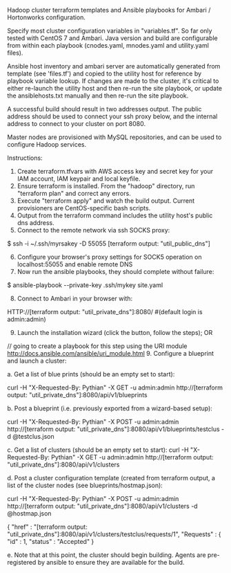 Hadoop cluster terraform templates and Ansible playbooks for Ambari / Hortonworks configuration.

Specify most cluster configuration variables in "variables.tf". So far only tested with CentOS 7 and Ambari. Java version and build are configurable from within each playbook (cnodes.yaml, mnodes.yaml and utility.yaml files).

Ansible host inventory and ambari server are automatically generated from template (see 'files.tf') and copied to the utility host for reference by playbook variable lookup. If changes are made to the cluster, it's critical to either re-launch the utility host and then re-run the site playbook, or update the ansiblehosts.txt manually and then re-run the site playbook.

A successful build should result in two addresses output. The public address should be used to connect your ssh proxy below, and the internal address to connect to your cluster on port 8080.

Master nodes are provisioned with MySQL repositories, and can be used to configure Hadoop services.

Instructions:

1. Create terraform.tfvars with AWS access key and secret key for your IAM account, IAM keypair and local keyfile.
2. Ensure terraform is installed. From the "hadoop" directory, run "terraform plan" and correct any errors.
3. Execute "terraform apply" and watch the build output. Current provisioners are CentOS-specific bash scripts.
4. Output from the terraform command includes the utility host's public dns address.
5. Connect to the remote network via ssh SOCKS proxy:

$ ssh -i ~/.ssh/myrsakey -D 55055 [terraform output: "util_public_dns"]

6. Configure your browser's proxy settings for SOCK5 operation on localhost:55055 and enable remote DNS
7. Now run the ansible playbooks, they should complete without failure:

$ ansible-playbook --private-key .ssh/mykey site.yaml

8. Connect to Ambari in your browser with:
 
HTTP://[terraform output: "util_private_dns"]:8080/    #(default login is admin:admin)

9. Launch the installation wizard (click the button, follow the steps); OR


// going to create a playbook for this step using the URI module http://docs.ansible.com/ansible/uri_module.html
9. Configure a blueprint and launch a cluster:

a. Get a list of blue prints (should be an empty set to start):

curl -H "X-Requested-By: Pythian" -X GET -u admin:admin http://[terraform output: "util_private_dns"]:8080/api/v1/blueprints

b. Post a blueprint (i.e. previously exported from a wizard-based setup):

curl -H "X-Requested-By: Pythian" -X POST -u admin:admin http://[terraform output: "util_private_dns"]:8080/api/v1/blueprints/testclus -d @testclus.json

c. Get a list of clusters (should be an empty set to start):
curl -H "X-Requested-By: Pythian" -X GET -u admin:admin http://[terraform output: "util_private_dns"]:8080/api/v1/clusters

d. Post a cluster configuration template (created from terraform output, a list of the cluster nodes (see blueprints/hostmap.json):

curl -H "X-Requested-By: Pythian" -X POST -u admin:admin http://[terraform output: "util_private_dns"]:8080/api/v1/clusters -d @hostmap.json

{
  "href" : "[terraform output: "util_private_dns"]:8080/api/v1/clusters/testclus/requests/1",
  "Requests" : {
    "id" : 1,
    "status" : "Accepted"
}

e. Note that at this point, the cluster should begin building. Agents are pre-registered by ansible to ensure they are available for the build.

